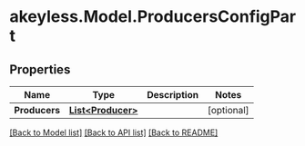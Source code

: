 # akeyless.Model.ProducersConfigPart

## Properties

Name | Type | Description | Notes
------------ | ------------- | ------------- | -------------
**Producers** | [**List&lt;Producer&gt;**](Producer.md) |  | [optional] 

[[Back to Model list]](../README.md#documentation-for-models) [[Back to API list]](../README.md#documentation-for-api-endpoints) [[Back to README]](../README.md)

